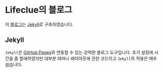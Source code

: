 # Lifeclue의 블로그

이 [블로그](https://lifeclue.github.io/blog/)는 [Jekyll](https://jekyllrb.com)로 구축하였습니다.

## Jekyll
`Jekyll`은 [GitHub Pages](https://pages.github.com/)와 연동할 수 있는 강력한 블로그 도구입니다.
초기 설정에 시간을 좀 할애하였지만 대부분 테마나 래이아웃에 관한 코드이고 `Jekyll`의 적용은 매우 쉽습니다.
